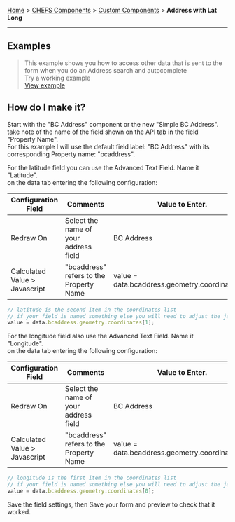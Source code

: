 [Home](index) > [CHEFS Components](CHEFS-Components) > [Custom Components](Custom-components) > **Address with Lat Long**
***

## Examples
> This example shows you how to access other data that is sent to the form when you do an Address search and autocomplete    
> Try a working example<br>
> [View example](https://submit.digital.gov.bc.ca/app/form/submit?f=03690ca6-8d45-4aa5-a15f-00efe7ea891f)

## How do I make it?  

Start with the "BC Address" component or the new "Simple BC Address".
take note of the name of the field shown on the API tab in the field "Property Name".  
For this example I will use the default field label: "BC Address" with its corresponding Property name: "bcaddress".  

For the latitude field you can use the Advanced Text Field.
Name it "Latitude".  
on the data tab entering the following configuration:  

| Configuration Field | Comments                              | Value to Enter.            |     
| ------------------- | ------------------------------------- | -------------------------- |  
| Redraw On           | Select the name of your address field | BC Address                 |  
| Calculated Value > Javascript | "bcaddress" refers to the <br> Property Name | value = data.bcaddress.geometry.coordinates[1]; |   
  

```javascript
// latitude is the second item in the coordinates list    
// if your field is named something else you will need to adjust the javascript from "bcaddress" to the Property Name you chose  
value = data.bcaddress.geometry.coordinates[1];  
```   

For the longitude field also use the Advanced Text Field.
Name it "Longitude".  
on the data tab entering the following configuration:  

| Configuration Field | Comments                              | Value to Enter.            |     
| ------------------- | ------------------------------------- | -------------------------- |  
| Redraw On           | Select the name of your address field | BC Address                 |  
| Calculated Value > Javascript | "bcaddress" refers to the <br> Property Name | value = data.bcaddress.geometry.coordinates[0]; |   
  

```javascript  
// longitude is the first item in the coordinates list   
// if your field is named something else you will need to adjust the javascript from "bcaddress" to the Property Name you chose  
value = data.bcaddress.geometry.coordinates[0];  
```   

Save the field settings, then Save your form and preview to check that it worked.
